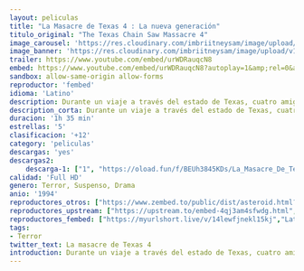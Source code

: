 ```yaml
---
layout: peliculas
title: "La Masacre de Texas 4 : La nueva generación"
titulo_original: "The Texas Chain Saw Massacre 4"
image_carousel: 'https://res.cloudinary.com/imbriitneysam/image/upload/v1546114482/texas4-poster-min.jpg'
image_banner: 'https://res.cloudinary.com/imbriitneysam/image/upload/v1546114482/TEXAS4-BANNER-min.jpg'
trailer: https://www.youtube.com/embed/urWDRauqcN8
embed: https://www.youtube.com/embed/urWDRauqcN8?autoplay=1&amp;rel=0&amp;hd=1&border=0&wmode=opaque&enablejsapi=1&modestbranding=1&controls=1&showinfo=0
sandbox: allow-same-origin allow-forms
reproductor: 'fembed'
idioma: 'Latino'
description: Durante un viaje a través del estado de Texas, cuatro amigos se equivocan de camino y tienen un accidente en medio de un bosque. Los jóvenes buscan ayuda desesperadamente, pero se encuentran con una familia de psicópatas asesinos.
description_corta: Durante un viaje a través del estado de Texas, cuatro amigos se equivocan de camino y tienen un accidente en medio de un bosque. Los jóvenes buscan ayuda desesperadamente, pero se encuentran con una familia de psicópatas asesinos.
duracion: '1h 35 min'
estrellas: '5'
clasificacion: '+12'
category: 'peliculas'
descargas: 'yes'
descargas2:
    descarga-1: ["1", "https://oload.fun/f/BEUh3845KDs/La_Masacre_De_Texas_4_La_Nueva_Generacion_%281994%29_Brrip.720.lat.mp4", "https://www.google.com/s2/favicons?domain=openload.co","OpenLoad","https://res.cloudinary.com/imbriitneysam/image/upload/v1541473684/mexico.png", "Latino", "Full HD"]
calidad: 'Full HD'
genero: Terror, Suspenso, Drama
anio: '1994'
reproductores_otros: ["https://www.zembed.to/public/dist/asteroid.html?id=322e378537ffd6cd70ec078ae822b98b&title=Texas%20Chainsaw%20Massacre%204:%20The%20Next%20Generation","Latino"]
reproductores_upstream: ["https://upstream.to/embed-4qj3am4sfwdg.html","Latino"]
reproductores_fembed: ["https://myurlshort.live/v/14lewfjnekl15kj","Latino"]
tags:
- Terror
twitter_text: La masacre de Texas 4
introduction: Durante un viaje a través del estado de Texas, cuatro amigos se equivocan de camino y tienen un accidente en medio de un bosque. Los jóvenes buscan ayuda desesperadamente, pero se encuentran con una familia de psicópatas asesinos.
---
```



 







